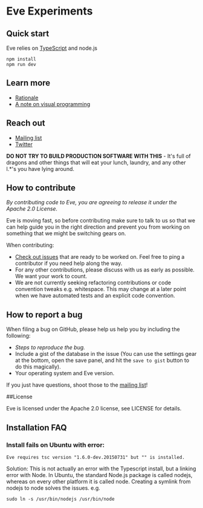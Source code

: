 # Eve Experiments

## Quick start

Eve relies on [TypeScript](http://www.typescriptlang.org/) and node.js

```
npm install
npm run dev
```

## Learn more

* [Rationale](https://github.com/witheve/Eve/blob/master/design/rationale.md)
* [A note on visual programming](https://github.com/witheve/Eve/blob/master/design/visualProgramming.md)

## Reach out

* [Mailing list](https://groups.google.com/forum/#!forum/eve-talk)
* [Twitter](https://twitter.com/with_eve)

**DO NOT TRY TO BUILD PRODUCTION SOFTWARE WITH THIS** - It's full of dragons and other things that will eat your lunch, laundry, and any other l.*'s you have lying around.

## How to contribute

*By contributing code to Eve, you are agreeing to release it under the Apache 2.0 License.*

Eve is moving fast, so before contributing make sure to talk to us so that we can help guide you in the right direction and prevent you from working on something that we might be switching gears on.

When contributing:

* [Check out issues](https://github.com/witheve/Eve/labels/beginner) that are ready to be worked on. Feel free to ping a contributor if you need help along the way.
* For any other contributions, please discuss with us as early as possible. We want your work to count.
* We are not currently seeking refactoring contributions or code convention tweaks e.g. whitespace. This may change at a later point when we have automated tests and an explicit code convention.

## How to report a bug

When filing a bug on GitHub, please help us help you by including the following:

* *Steps to reproduce the bug.*
* Include a gist of the database in the issue (You can use the settings gear at the bottom, open the save panel, and hit the `save to gist` button to do this magically).
* Your operating system and Eve version.

If you just have questions, shoot those to the [mailing list](https://groups.google.com/forum/#!forum/eve-talk)!

##License

Eve is licensed under the Apache 2.0 license, see LICENSE for details.

## Installation FAQ

### Install fails on Ubuntu with error:
```
Eve requires tsc version "1.6.0-dev.20150731" but "" is installed.
```

Solution: This is not actually an error with the Typescript install, but a linking error with Node. In Ubuntu, the standard Node.js package is called nodejs, whereas on every other platform it is called node. Creating a symlink from nodejs to node solves the issues. e.g.
```
sudo ln -s /usr/bin/nodejs /usr/bin/node
```


